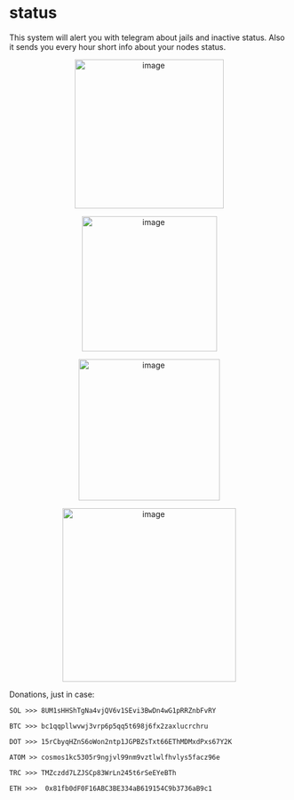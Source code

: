 # status
This system will alert you with telegram about jails and inactive status. Also it sends you every hour short info about your nodes status.

<p align="center">
  <img width="268" alt="image" src="https://user-images.githubusercontent.com/41644451/169718035-70aa9c84-2a92-41da-9949-ea0ad5dc570a.png">
</p>
<p align="center">
  <img width="243" alt="image" src="https://user-images.githubusercontent.com/41644451/169718055-c80de78e-f0a3-4652-bcd7-71f9f3593f21.png">
</p>
<p align="center">
  <img width="254" alt="image" src="https://user-images.githubusercontent.com/41644451/169718180-4466b76e-dfa4-4dd2-9eb8-769445909650.png">
</p>
<p align="center">
  <img width="312" alt="image" src="https://user-images.githubusercontent.com/41644451/169718085-ffb7bd55-bf69-4bda-802b-6ad1b7981009.png">
</p>

Donations, just in case:

`SOL >>> 8UM1sHHShTgNa4vjQV6v1SEvi3BwDn4wG1pRRZnbFvRY`

`BTC >>> bc1qqpllwvwj3vrp6p5qq5t698j6fx2zaxlucrchru`

`DOT >>> 15rCbyqHZnS6oWon2ntp1JGPBZsTxt66EThMDMxdPxs67Y2K`

`ATOM >> cosmos1kc5305r9ngjvl99nm9vztlwlfhvlys5facz96e`

`TRC >>> TMZczdd7LZJSCp83WrLn245t6rSeEYeBTh`

`ETH >>>  0x81fb0dF0F16ABC3BE334aB619154C9b3736aB9c1`
